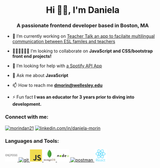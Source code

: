 <h1 align="center">Hi 👋🏽, I'm Daniela </h1>
<h3 align="center">A passionate frontend developer based in Boston, MA</h3>

- 🎒 I’m currently working on [Teacher Talk an app to facilaite multilingual communication between ESL familes and teachers](https://github.com/dmorin13)

- 🧑🏽‍💻👩🏽‍💻 I’m looking to collaborate on **JavaScript and CSS/bootstrap front end projects!**

- 🤝 I’m looking for help with [a Spotify API App](https://github.com/dmorin13)

- 💬 Ask me about **JavaScript**

- 📫 How to reach me **dmorin@wellesley.edu**

- ⚡ Fun fact **I was an educator for 3 years prior to diving into development.**

<h3 align="left">Connect with me:</h3>
<p align="left">
<a href="https://twitter.com/morindan21" target="blank"><img align="center" src="https://raw.githubusercontent.com/rahuldkjain/github-profile-readme-generator/master/src/images/icons/Social/twitter.svg" alt="morindan21" height="30" width="40" /></a>
<a href="https://linkedin.com/in/linkedin.com/in/daniela-morin" target="blank"><img align="center" src="https://raw.githubusercontent.com/rahuldkjain/github-profile-readme-generator/master/src/images/icons/Social/linked-in-alt.svg" alt="linkedin.com/in/daniela-morin" height="30" width="40" /></a>
</p>

<h3 align="left">Languages and Tools:</h3>
<p align="left"> <a href="https://expressjs.com" target="_blank" rel="noreferrer"> <img src="https://raw.githubusercontent.com/devicons/devicon/master/icons/express/express-original-wordmark.svg" alt="express" width="40" height="40"/> </a> <a href="https://git-scm.com/" target="_blank" rel="noreferrer"> <img src="https://www.vectorlogo.zone/logos/git-scm/git-scm-icon.svg" alt="git" width="40" height="40"/> </a> <a href="https://developer.mozilla.org/en-US/docs/Web/JavaScript" target="_blank" rel="noreferrer"> <img src="https://raw.githubusercontent.com/devicons/devicon/master/icons/javascript/javascript-original.svg" alt="javascript" width="40" height="40"/> </a> <a href="https://www.mongodb.com/" target="_blank" rel="noreferrer"> <img src="https://raw.githubusercontent.com/devicons/devicon/master/icons/mongodb/mongodb-original-wordmark.svg" alt="mongodb" width="40" height="40"/> </a> <a href="https://nodejs.org" target="_blank" rel="noreferrer"> <img src="https://raw.githubusercontent.com/devicons/devicon/master/icons/nodejs/nodejs-original-wordmark.svg" alt="nodejs" width="40" height="40"/> </a> <a href="https://postman.com" target="_blank" rel="noreferrer"> <img src="https://www.vectorlogo.zone/logos/getpostman/getpostman-icon.svg" alt="postman" width="40" height="40"/> </a> <a href="https://reactjs.org/" target="_blank" rel="noreferrer"> <img src="https://raw.githubusercontent.com/devicons/devicon/master/icons/react/react-original-wordmark.svg" alt="react" width="40" height="40"/> </a> 
